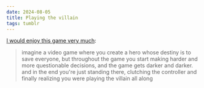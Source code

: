 ```yaml
---
date: 2024-08-05
title: Playing the villain
tags: tumblr
---
```


[I would enjoy this game very much](https://www.tumblr.com/miumilta/74898689851/imagine-a-video-game-where-you-create-a-hero-whose):

> imagine a video game where you create a hero whose destiny is to save everyone, but throughout the game you start making harder and more questionable decisions, and the game gets darker and darker. and in the end you're just standing there, clutching the controller and finally realizing you were playing the villain all along
